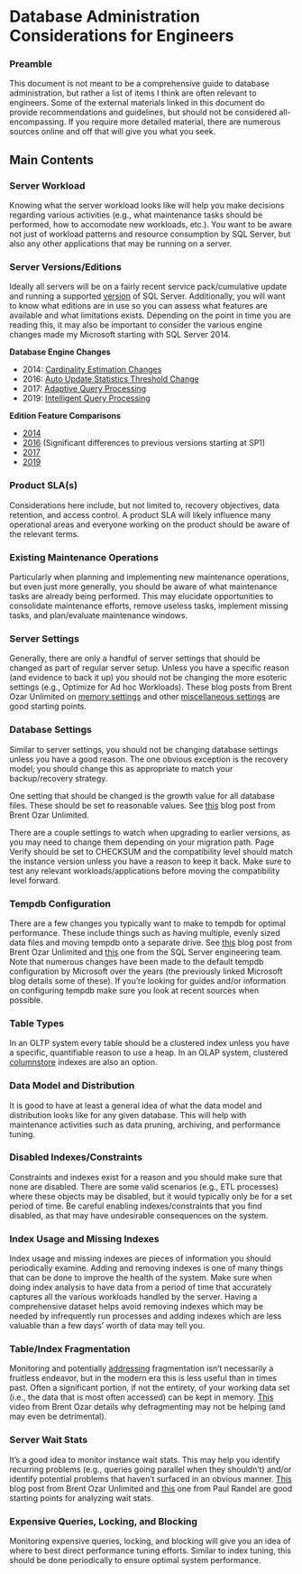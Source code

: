 # Database Administration Considerations for Engineers

### Preamble
This document is not meant to be a comprehensive guide to database administration, but rather a list of items I think are often relevant to engineers. Some of the external materials linked in this document do provide recommendations and guidelines, but should not be considered all-encompassing. If you require more detailed material, there are numerous sources online and off that will give you what you seek.


## Main Contents

### Server Workload
Knowing what the server workload looks like will help you make decisions regarding various activities (e.g., what maintenance tasks should be performed, how to accomodate new workloads, etc.). You want to be aware not just of workload patterns and resource consumption by SQL Server, but also any other applications that may be running on a server.

### Server Versions/Editions
Ideally all servers will be on a fairly recent service pack/cumulative update and running a supported [version](https://support.microsoft.com/en-us/help/321185/how-to-determine-the-version-edition-and-update-level-of-sql-server-an) of SQL Server. Additionally, you will want to know what editions are in use so you can assess what features are available and what limitations exists. Depending on the point in time you are reading this, it may also be important to consider the various engine changes made my Microsoft starting with SQL Server 2014.

**Database Engine Changes**
- 2014: [Cardinality Estimation Changes](https://docs.microsoft.com/en-us/sql/relational-databases/performance/cardinality-estimation-sql-server?view=sql-server-2017)
- 2016: [Auto Update Statistics Threshold Change](https://docs.microsoft.com/en-us/sql/relational-databases/statistics/statistics?view=sql-server-2016)
- 2017: [Adaptive Query Processing](https://docs.microsoft.com/en-us/sql/relational-databases/performance/adaptive-query-processing?view=sql-server-2017)
- 2019: [Intelligent Query Processing](https://docs.microsoft.com/en-us/sql/relational-databases/performance/intelligent-query-processing?view=sql-server-ver15)

**Edition Feature Comparisons**
- [2014](https://docs.microsoft.com/en-us/sql/getting-started/features-supported-by-the-editions-of-sql-server-2014?view=sql-server-2014)
- [2016](https://docs.microsoft.com/en-us/sql/sql-server/editions-and-components-of-sql-server-2016?view=sql-server-2017) (Significant differences to previous versions starting at SP1)
- [2017](https://docs.microsoft.com/en-us/sql/sql-server/editions-and-components-of-sql-server-2017?view=sql-server-2017)
- [2019](https://docs.microsoft.com/en-us/sql/sql-server/editions-and-components-of-sql-server-version-15?view=sql-server-ver15)

### Product SLA(s)
Considerations here include, but not limited to, recovery objectives, data retention, and access control. A product SLA will likely influence many operational areas and everyone working on the product should be aware of the relevant terms.

### Existing Maintenance Operations
Particularly when planning and implementing new maintenance operations, but even just more generally, you should be aware of what maintenance tasks are already being performed. This may elucidate opportunities to consolidate maintenance efforts, remove useless tasks, implement missing tasks, and plan/evaluate maintenance windows.

### Server Settings
Generally, there are only a handful of server settings that should be changed as part of regular server setup. Unless you have a specific reason (and evidence to back it up) you should not be changing the more esoteric settings (e.g., Optimize for Ad hoc Workloads). These blog posts from Brent Ozar Unlimited on [memory settings](https://www.brentozar.com/blitz/max-memory/) and other [miscellaneous settings](https://www.brentozar.com/archive/2013/09/five-sql-server-settings-to-change/) are good starting points.

### Database Settings
Similar to server settings, you should not be changing database settings unless you have a good reason. The one obvious exception is the recovery model; you should change this as appropriate to match your backup/recovery strategy.

One setting that should be changed is the growth value for all database files. These should be set to reasonable values. See [this](https://www.brentozar.com/blitz/blitz-result-percent-growth-use/) blog post from Brent Ozar Unlimited.

There are a couple settings to watch when upgrading to earlier versions, as you may need to change them depending on your migration path. Page Verify should be set to CHECKSUM and the compatibility level should match the instance version unless you have a reason to keep it back. Make sure to test any relevant workloads/applications before moving the compatibility level forward.

### Tempdb Configuration
There are a few changes you typically want to make to tempdb for optimal performance. These include things such as having multiple, evenly sized data files and moving tempdb onto a separate drive. See [this](https://www.brentozar.com/archive/2014/06/trace-flags-1117-1118-tempdb-configuration/) blog post from Brent Ozar Unlimited and [this](https://blogs.msdn.microsoft.com/sql_server_team/tempdb-files-and-trace-flags-and-updates-oh-my/) one from the SQL Server engineering team. Note that numerous changes have been made to the default tempdb configuration by Microsoft over the years (the previously linked Microsoft blog details some of these). If you’re looking for guides and/or information on configuring tempdb make sure you look at recent sources when possible.

### Table Types
In an OLTP system every table should be a clustered index unless you have a specific, quantifiable reason to use a heap. In an OLAP system, clustered [columnstore](https://docs.microsoft.com/en-us/sql/relational-databases/indexes/columnstore-indexes-overview?view=sql-server-2017) indexes are also an option.

### Data Model and Distribution
It is good to have at least a general idea of what the data model and distribution looks like for any given database. This will help with maintenance activities such as data pruning, archiving, and performance tuning.

### Disabled Indexes/Constraints
Constraints and indexes exist for a reason and you should make sure that none are disabled. There are some valid scenarios (e.g., ETL processes) where these objects may be disabled, but it would typically only be for a set period of time. Be careful enabling indexes/constraints that you find disabled, as that may have undesirable consequences on the system. 

### Index Usage and Missing Indexes
Index usage and missing indexes are pieces of information you should periodically examine. Adding and removing indexes is one of many things that can be done to improve the health of the system. Make sure when doing index analysis to have data from a period of time that accurately captures all the various workloads handled by the server. Having a comprehensive dataset helps avoid removing indexes which may be needed by infrequently run processes and adding indexes which are less valuable than a few days’ worth of data may tell you.

### Table/Index Fragmentation
Monitoring and potentially [addressing](https://www.brentozar.com/archive/2012/08/sql-server-index-fragmentation/) fragmentation isn’t necessarily a fruitless endeavor, but in the modern era this is less useful than in times past. Often a significant portion, if not the entirety, of your working data set (i.e., the data that is most often accessed) can be kept in memory. [This](https://www.youtube.com/watch?v=iEa6_QnCFMU) video from Brent Ozar details why defragmenting may not be helping (and may even be detrimental).

### Server Wait Stats
It’s a good idea to monitor instance wait stats. This may help you identify recurring problems (e.g., queries going parallel when they shouldn’t) and/or identify potential problems that haven’t surfaced in an obvious manner. [This](https://www.brentozar.com/sql/wait-stats/) blog post from Brent Ozar Unlimited and [this](https://www.sqlskills.com/blogs/paul/wait-statistics-or-please-tell-me-where-it-hurts/) one from Paul Randel are good starting points for analyzing wait stats.

### Expensive Queries, Locking, and Blocking
Monitoring expensive queries, locking, and blocking will give you an idea of where to best direct performance tuning efforts. Similar to index tuning, this should be done periodically to ensure optimal system performance.
